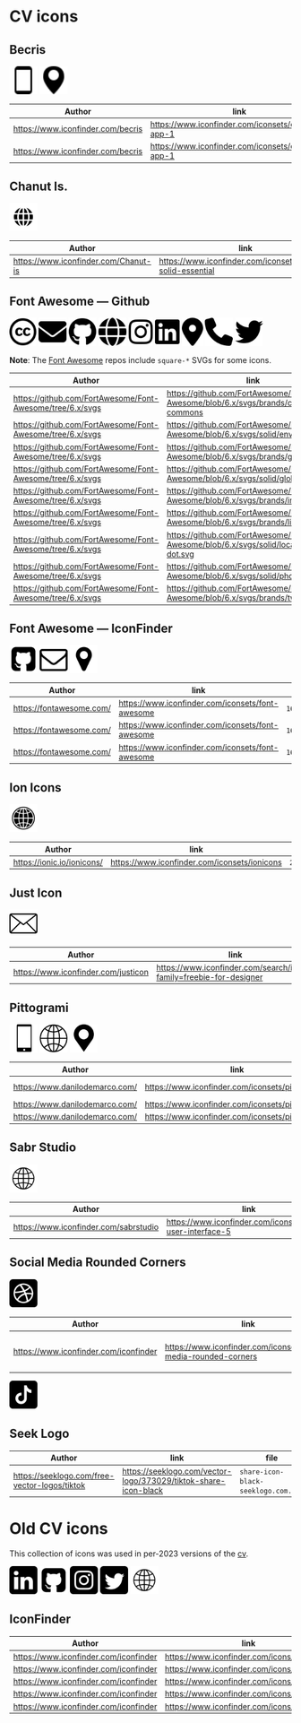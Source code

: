 # CV icons

## Becris

![phone](./iconfinder-becris-2205195_mobile_phone_screen_smart_icon.svg)
![phone](./iconfinder-becris-2205197_drop_locate_location_map_pin_icon.svg)

| Author | link | file |
| --- | --- | --- |
| https://www.iconfinder.com/becris | https://www.iconfinder.com/iconsets/essential-app-1 | `2205195_mobile_phone_screen_smart_icon.svg` |
| https://www.iconfinder.com/becris | https://www.iconfinder.com/iconsets/essential-app-1 | `2205197_drop_locate_location_map_pin_icon.svg` |

## Chanut Is.

![internet](./iconfinder-chanut-is-7791654_website_world-wide-web_internet_globe_network_icon.svg)

| Author | link | file |
| --- | --- | --- |
| https://www.iconfinder.com/Chanut-is | https://www.iconfinder.com/iconsets/resume-solid-essential | `7791654_website_world wide web_internet_globe_network_icon.svg` |


## Font Awesome &mdash; Github

![envelope](./github-fontawesome-font-awesome-brands-creative-commons.svg)
![envelope](./github-fontawesome-font-awesome-solid-envelope.svg)
![github](./github-fontawesome-font-awesome-brands-github.svg)
![globe](./github-fontawesome-font-awesome-solid-globe.svg)
![instagram](./github-fontawesome-font-awesome-brands-instagram.svg)
![linkedin](./github-fontawesome-font-awesome-brands-linkedin.svg)
![location dot](./github-fontawesome-font-awesome-solid-location-dot.svg)
![phone](./github-fontawesome-font-awesome-solid-phone.svg)
![twitter](./github-fontawesome-font-awesome-brands-twitter.svg)

**Note**: The [Font Awesome](https://github.com/search?q=repo%3AFortAwesome%2FFont-Awesome+path%3A%2F%5Esvgs%5C%2F%2F+square-) repos include `square-*` SVGs for some icons.

| Author | link | file |
| --- | --- | --- |
|  https://github.com/FortAwesome/Font-Awesome/tree/6.x/svgs | https://github.com/FortAwesome/Font-Awesome/blob/6.x/svgs/brands/creative-commons | `creative-commons,svg` |
|  https://github.com/FortAwesome/Font-Awesome/tree/6.x/svgs | https://github.com/FortAwesome/Font-Awesome/blob/6.x/svgs/solid/envelope.svg | `envelope.svg` |
|  https://github.com/FortAwesome/Font-Awesome/tree/6.x/svgs | https://github.com/FortAwesome/Font-Awesome/blob/6.x/svgs/brands/github.svg | `github.svg` |
|  https://github.com/FortAwesome/Font-Awesome/tree/6.x/svgs | https://github.com/FortAwesome/Font-Awesome/blob/6.x/svgs/solid/globe.svg | `globe.svg` |
|  https://github.com/FortAwesome/Font-Awesome/tree/6.x/svgs | https://github.com/FortAwesome/Font-Awesome/blob/6.x/svgs/brands/instagram.svg | `instagram.svg` |
|  https://github.com/FortAwesome/Font-Awesome/tree/6.x/svgs | https://github.com/FortAwesome/Font-Awesome/blob/6.x/svgs/brands/linkedin.svg | `linkedin.svg` |
|  https://github.com/FortAwesome/Font-Awesome/tree/6.x/svgs | https://github.com/FortAwesome/Font-Awesome/blob/6.x/svgs/solid/location-dot.svg | `location-dot.svg` |
|  https://github.com/FortAwesome/Font-Awesome/tree/6.x/svgs | https://github.com/FortAwesome/Font-Awesome/blob/6.x/svgs/solid/phone.svg | `phone.svg` |
|  https://github.com/FortAwesome/Font-Awesome/tree/6.x/svgs | https://github.com/FortAwesome/Font-Awesome/blob/6.x/svgs/brands/twitter.svg | `twitter.svg` |

## Font Awesome &mdash; IconFinder

![github](./iconfinder-fontawesome-1608907_github_square_icon.svg)
![e-mail](./iconfinder-fontawesome-1608676_envelope_o_icon.svg)
![pin](./iconfinder-fontawesome-1608533_map_marker_icon.svg)

| Author | link | file |
| --- | --- | --- |
|  https://fontawesome.com/ | https://www.iconfinder.com/iconsets/font-awesome | `1608907_github_square_icon.svg` |
|  https://fontawesome.com/ | https://www.iconfinder.com/iconsets/font-awesome | `1608676_envelope_o_icon.svg` |
|  https://fontawesome.com/ | https://www.iconfinder.com/iconsets/font-awesome | `1608533_map_marker_icon.svg` |

## Ion Icons

![internet](./iconfinder-ionicons-211847_world_icon.svg)

| Author | link | file |
| --- | --- | --- |
| https://ionic.io/ionicons/ | https://www.iconfinder.com/iconsets/ionicons | `211847_world_icon.svg` |

## Just Icon

![e-mail](./iconfinder-justicon-2674096_object_email_web_essential_icon.svg)

| Author | link | file |
| --- | --- | --- |
| https://www.iconfinder.com/justicon | https://www.iconfinder.com/search/icons?family=freebie-for-designer | `2674096_object_email_web_essential_icon.svg` |

## Pittogrami

![phone](./iconfinder-pittogrammi-171508_phone_call_smart_icon.svg)
![internet](./iconfinder-pittogrammi-171479_world_global_internet_icon.svg)
![pin](./iconfinder-pittogrammi-171453_location_pin_icon.svg)

| Author | link | file |
| --- | --- | --- |
| https://www.danilodemarco.com/ | https://www.iconfinder.com/iconsets/pittogrammi | `171508_phone_call_smart_icon-pittogrami.svg` |
| https://www.danilodemarco.com/ | https://www.iconfinder.com/iconsets/pittogrammi | `171479_world_global_internet_icon.svg` |
| https://www.danilodemarco.com/ | https://www.iconfinder.com/iconsets/pittogrammi | `171453_location_pin_icon.svg` |

## Sabr Studio

![internet](./iconfinder-sabrstudio-4831024_earth_globe_internet_universal_www_icon.svg)

| Author | link | file |
| --- | --- | --- |
| https://www.iconfinder.com/sabrstudio | https://www.iconfinder.com/iconsets/basic-user-interface-5 | `4831024_earth_globe_internet_universal_www_icon.svg` |

## Social Media Rounded Corners

![basketball](./iconfinder-smrc-5282540_basketball_dribbble_dribbbler_dribbble-logo_icon.svg)

| Author | link | file |
| --- | --- | --- |
|  https://www.iconfinder.com/iconfinder | https://www.iconfinder.com/iconsets/social-media-rounded-corners | 17 social-media icons |

![basketball](./seeklogo-tiktok-share-icon-black-seeklogo.com.svg)

## Seek Logo

| Author | link | file |
| --- | --- | --- |
|  https://seeklogo.com/free-vector-logos/tiktok | https://seeklogo.com/vector-logo/373029/tiktok-share-icon-black | `share-icon-black-seeklogo.com.svg` |

# Old CV icons

This collection of icons was used in per-2023 versions of the [cv](../20210801-cv-full.html).

![LinkedIn](./iconfinder_Rounded_Linkedin2_svg_5282542.svg)
![Github](./iconfinder_github-square_1608907.svg)
![Instagram](./iconfinder_Rounded_Instagram_svg_5282544.svg)
![Twitter](./iconfinder_Rounded_Twitter5_svg_5282551.svg)
![WWW](./iconfinder_globe_earth_internet_www_universal_4831024.svg)

## IconFinder

| Author | link | file |
| --- | --- | --- |
| https://www.iconfinder.com/iconfinder | https://www.iconfinder.com/icons/5282542/ | `iconfinder_Rounded_Linkedin2_svg_5282542.svg` |
| https://www.iconfinder.com/iconfinder | https://www.iconfinder.com/icons/1608907/ | `iconfinder_github-square_1608907.svg` |
| https://www.iconfinder.com/iconfinder | https://www.iconfinder.com/icons/5282544/ | `iconfinder_Rounded_Instagram_svg_5282544.svg` |
| https://www.iconfinder.com/iconfinder | https://www.iconfinder.com/icons/5282551/ | `iconfinder_Rounded_Twitter5_svg_5282551.svg` |
| https://www.iconfinder.com/iconfinder | https://www.iconfinder.com/icons/4831024/ | `iconfinder_globe_earth_internet_www_universal_4831024.svg` |

<style> img { height: 50px; }</style>
